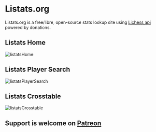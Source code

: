 # Listats.org

Listats.org is a free/libre, open-source stats lookup site using [Lichess api](https://lichess.org/api) powered by donations.


## Listats Home
![listatsHome](https://user-images.githubusercontent.com/88911601/170594941-04b7ef84-4dbe-48c8-aaf9-38869997998c.png)    


## Listats Player Search
![listatsPlayerSearch](https://user-images.githubusercontent.com/88911601/170595003-a714ed4b-30b9-4c4d-bd9b-0bc2e4fb682f.png)    


## Listats Crosstable
![listatsCrosstable](https://user-images.githubusercontent.com/88911601/170597342-554f4d53-5a2b-40d6-849b-9a54f1c5c8c2.png)



## Support is welcome on [Patreon](https://www.patreon.com/listats)
